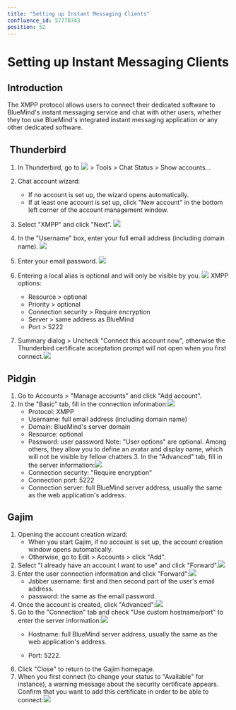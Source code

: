 ```yaml
---
title: "Setting up Instant Messaging Clients"
confluence_id: 57770743
position: 52
---
```

# Setting up Instant Messaging Clients


## Introduction

The XMPP protocol allows users to connect their dedicated software to BlueMind's instant messaging service and chat with other users, whether they too use BlueMind's integrated instant messaging application or any other dedicated software.


##  Thunderbird

1. In Thunderbird, go to ![](../../attachments/57770743/66094998.png) > Tools > Chat Status > Show accounts...

2. Chat account wizard:
    - If no account is set up, the wizard opens automatically.
    - If at least one account is set up, click "New account" in the bottom left corner of the account management window.
3. Select "XMPP" and click "Next".
![](../../attachments/57770743/66095005.png)

4. In the "Username" box, enter your full email address (including domain name).
![](../../attachments/57770743/66095006.png)

5. Enter your email password.
![](../../attachments/57770743/66095008.png)

6. Entering a local alias is optional and will only be visible by you.
![](../../attachments/57770743/66095009.png)
XMPP options:

    - Resource > optional
    - Priority > optional
    - Connection security > Require encryption
    - Server > same address as BlueMind
    - Port > 5222
7. Summary dialog > Uncheck "Connect this account now", otherwise the Thunderbird certificate acceptation prompt will not open when you first connect.![](../../attachments/57770743/66095010.png)


## Pidgin

1. Go to Accounts > "Manage accounts" and click "Add account".
2. In the "Basic" tab, fill in the connection information:![](../../attachments/57770743/66094992.png)
    - Protocol: XMPP
    - Username: full email address (including domain name)
    - Domain: BlueMind's server domain
    - Resource: optional
    - Password: user password
Note: "User options" are optional. Among others, they allow you to define an avatar and display name, which will not be visible by fellow chatters.3. In the "Advanced" tab, fill in the server information:![](../../attachments/57770743/66095011.png)
    - Connection security: "Require encryption"
    - Connection port: 5222
    - Connection server: full BlueMind server address, usually the same as the web application's address.


## Gajim

1. Opening the account creation wizard:
    - When you start Gajim, if no account is set up, the account creation window opens automatically.
    - Otherwise, go to Edit > Accounts > click "Add".
2. Select "I already have an account I want to use" and click "Forward".![](../../attachments/57770743/66095012.png)
3. Enter the user connection information and click "Forward":![](../../attachments/57770743/66095013.png)
    - Jabber username: first and then second part of the user's email address.
    - password: the same as the email password.
4. Once the account is created, click "Advanced":![](../../attachments/57770743/66095014.png)
5. Go to the "Connection" tab and check "Use custom hostname/port" to enter the server information:![](../../attachments/57770743/66095015.png)
    - Hostname: full BlueMind server address, usually the same as the web application's address.

    - Port: 5222.
6. Click "Close" to return to the Gajim homepage. 
7. When you first connect (to change your status to "Available" for instance), a warning message about the security certificate appears. Confirm that you want to add this certificate in order to be able to connect:![](../../attachments/57770743/66095016.png)


 

 

 

